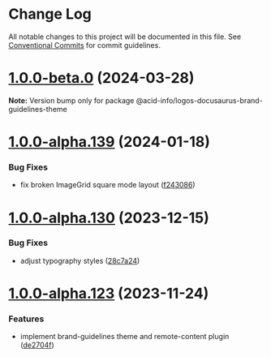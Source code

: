 # Change Log

All notable changes to this project will be documented in this file.
See [Conventional Commits](https://conventionalcommits.org) for commit guidelines.

# [1.0.0-beta.0](https://github.com/acid-info/logos-docusaurus-plugins/compare/v1.0.0-alpha.153...v1.0.0-beta.0) (2024-03-28)

**Note:** Version bump only for package @acid-info/logos-docusaurus-brand-guidelines-theme

# [1.0.0-alpha.139](https://github.com/acid-info/logos-docusaurus-plugins/compare/v1.0.0-alpha.138...v1.0.0-alpha.139) (2024-01-18)

### Bug Fixes

- fix broken ImageGrid square mode layout ([f243086](https://github.com/acid-info/logos-docusaurus-plugins/commit/f243086542c3caa16db56489a19bcd786064ef6e))

# [1.0.0-alpha.130](https://github.com/acid-info/logos-docusaurus-plugins/compare/v1.0.0-alpha.129...v1.0.0-alpha.130) (2023-12-15)

### Bug Fixes

- adjust typography styles ([28c7a24](https://github.com/acid-info/logos-docusaurus-plugins/commit/28c7a24605108b94a92568f039a9815d0318e56c))

# [1.0.0-alpha.123](https://github.com/acid-info/logos-docusaurus-plugins/compare/v1.0.0-alpha.122...v1.0.0-alpha.123) (2023-11-24)

### Features

- implement brand-guidelines theme and remote-content plugin ([de2704f](https://github.com/acid-info/logos-docusaurus-plugins/commit/de2704f7e52918648eb542156c5a8d6acb48cc07))
